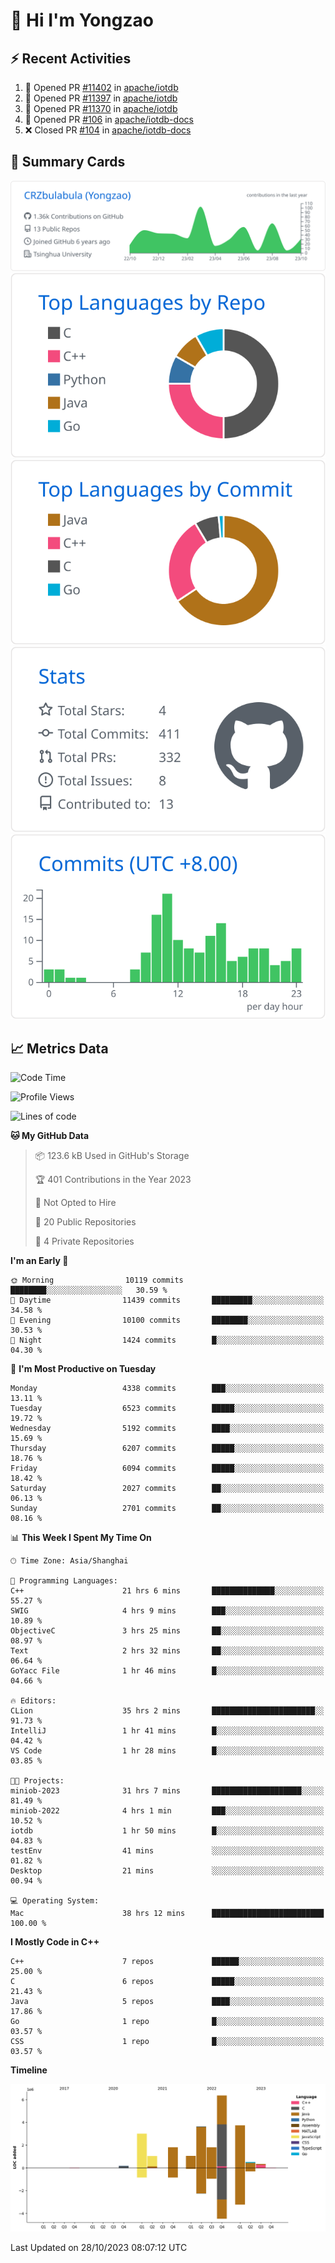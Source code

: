 # 👋 Hi I'm Yongzao

## ⚡ Recent Activities
<!--START_SECTION:activity-->
1. 💪 Opened PR [#11402](https://github.com/apache/iotdb/pull/11402) in [apache/iotdb](https://github.com/apache/iotdb)
2. 💪 Opened PR [#11397](https://github.com/apache/iotdb/pull/11397) in [apache/iotdb](https://github.com/apache/iotdb)
3. 💪 Opened PR [#11370](https://github.com/apache/iotdb/pull/11370) in [apache/iotdb](https://github.com/apache/iotdb)
4. 💪 Opened PR [#106](https://github.com/apache/iotdb-docs/pull/106) in [apache/iotdb-docs](https://github.com/apache/iotdb-docs)
5. ❌ Closed PR [#104](https://github.com/apache/iotdb-docs/pull/104) in [apache/iotdb-docs](https://github.com/apache/iotdb-docs)
<!--END_SECTION:activity-->

## 🎑 Summary Cards

[![](https://raw.githubusercontent.com/CRZbulabula/CRZbulabula/main/profile-summary-card-output/github/0-profile-details.svg)](https://github.com/vn7n24fzkq/github-profile-summary-cards)
[![](https://raw.githubusercontent.com/CRZbulabula/CRZbulabula/main/profile-summary-card-output/github/1-repos-per-language.svg)](https://github.com/vn7n24fzkq/github-profile-summary-cards) [![](https://raw.githubusercontent.com/CRZbulabula/CRZbulabula/main/profile-summary-card-output/github/2-most-commit-language.svg)](https://github.com/vn7n24fzkq/github-profile-summary-cards)
[![](https://raw.githubusercontent.com/CRZbulabula/CRZbulabula/main/profile-summary-card-output/github/3-stats.svg)](https://github.com/vn7n24fzkq/github-profile-summary-cards) [![](https://raw.githubusercontent.com/CRZbulabula/CRZbulabula/main/profile-summary-card-output/github/4-productive-time.svg)](https://github.com/vn7n24fzkq/github-profile-summary-cards)

## 📈 Metrics Data

<!--START_SECTION:waka-->
![Code Time](http://img.shields.io/badge/Code%20Time-399%20hrs%2030%20mins-blue)

![Profile Views](http://img.shields.io/badge/Profile%20Views-9-blue)

![Lines of code](https://img.shields.io/badge/From%20Hello%20World%20I%27ve%20Written-23.4%20million%20lines%20of%20code-blue)

**🐱 My GitHub Data** 

> 📦 123.6 kB Used in GitHub's Storage 
 > 
> 🏆 401 Contributions in the Year 2023
 > 
> 🚫 Not Opted to Hire
 > 
> 📜 20 Public Repositories 
 > 
> 🔑 4 Private Repositories 
 > 
**I'm an Early 🐤** 

```text
🌞 Morning                10119 commits       ████████░░░░░░░░░░░░░░░░░   30.59 % 
🌆 Daytime                11439 commits       █████████░░░░░░░░░░░░░░░░   34.58 % 
🌃 Evening                10100 commits       ████████░░░░░░░░░░░░░░░░░   30.53 % 
🌙 Night                  1424 commits        █░░░░░░░░░░░░░░░░░░░░░░░░   04.30 % 
```
📅 **I'm Most Productive on Tuesday** 

```text
Monday                   4338 commits        ███░░░░░░░░░░░░░░░░░░░░░░   13.11 % 
Tuesday                  6523 commits        █████░░░░░░░░░░░░░░░░░░░░   19.72 % 
Wednesday                5192 commits        ████░░░░░░░░░░░░░░░░░░░░░   15.69 % 
Thursday                 6207 commits        █████░░░░░░░░░░░░░░░░░░░░   18.76 % 
Friday                   6094 commits        █████░░░░░░░░░░░░░░░░░░░░   18.42 % 
Saturday                 2027 commits        ██░░░░░░░░░░░░░░░░░░░░░░░   06.13 % 
Sunday                   2701 commits        ██░░░░░░░░░░░░░░░░░░░░░░░   08.16 % 
```


📊 **This Week I Spent My Time On** 

```text
🕑︎ Time Zone: Asia/Shanghai

💬 Programming Languages: 
C++                      21 hrs 6 mins       ██████████████░░░░░░░░░░░   55.27 % 
SWIG                     4 hrs 9 mins        ███░░░░░░░░░░░░░░░░░░░░░░   10.89 % 
ObjectiveC               3 hrs 25 mins       ██░░░░░░░░░░░░░░░░░░░░░░░   08.97 % 
Text                     2 hrs 32 mins       ██░░░░░░░░░░░░░░░░░░░░░░░   06.64 % 
GoYacc File              1 hr 46 mins        █░░░░░░░░░░░░░░░░░░░░░░░░   04.66 % 

🔥 Editors: 
CLion                    35 hrs 2 mins       ███████████████████████░░   91.73 % 
IntelliJ                 1 hr 41 mins        █░░░░░░░░░░░░░░░░░░░░░░░░   04.42 % 
VS Code                  1 hr 28 mins        █░░░░░░░░░░░░░░░░░░░░░░░░   03.85 % 

🐱‍💻 Projects: 
miniob-2023              31 hrs 7 mins       ████████████████████░░░░░   81.49 % 
miniob-2022              4 hrs 1 min         ███░░░░░░░░░░░░░░░░░░░░░░   10.52 % 
iotdb                    1 hr 50 mins        █░░░░░░░░░░░░░░░░░░░░░░░░   04.83 % 
testEnv                  41 mins             ░░░░░░░░░░░░░░░░░░░░░░░░░   01.82 % 
Desktop                  21 mins             ░░░░░░░░░░░░░░░░░░░░░░░░░   00.94 % 

💻 Operating System: 
Mac                      38 hrs 12 mins      █████████████████████████   100.00 % 
```

**I Mostly Code in C++** 

```text
C++                      7 repos             ██████░░░░░░░░░░░░░░░░░░░   25.00 % 
C                        6 repos             █████░░░░░░░░░░░░░░░░░░░░   21.43 % 
Java                     5 repos             ████░░░░░░░░░░░░░░░░░░░░░   17.86 % 
Go                       1 repo              █░░░░░░░░░░░░░░░░░░░░░░░░   03.57 % 
CSS                      1 repo              █░░░░░░░░░░░░░░░░░░░░░░░░   03.57 % 
```



**Timeline**

![Lines of Code chart](https://raw.githubusercontent.com/CRZbulabula/CRZbulabula/main/assets/bar_graph.png)


 Last Updated on 28/10/2023 08:07:12 UTC
<!--END_SECTION:waka-->

